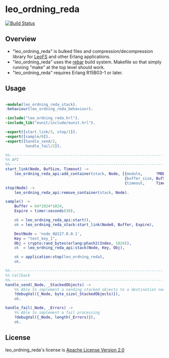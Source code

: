 leo_ordning_reda
================

[![Build Status](https://secure.travis-ci.org/leo-project/leo_ordning_reda.png?branch=master)](http://travis-ci.org/leo-project/leo_ordning_reda)


Overview
--------
* "leo_ordning_reda" is bulked files and compression/decompression library for [LeoFS](http://leo-project.net/leofs) and other Erlang applications.
* "leo_ordning_reda" uses the [rebar](https://github.com/rebar/rebar) build system. Makefile so that simply running "make" at the top level should work.
* "leo_ordning_reda" requires Erlang R15B03-1 or later.


## Usage

```erlang

-module(leo_ordning_reda_stack).
-behaviour(leo_ordning_reda_behaviour).

-include("leo_ordning_reda.hrl").
-include_lib("eunit/include/eunit.hrl").

-export([start_link/3, stop/1]).
-export([sample/0]).
-export([handle_send/2,
         handle_fail/2]).

%%--------------------------------------------------------------------
%% API
%%--------------------------------------------------------------------
start_link(Node, BufSize, Timeout) ->
    leo_ordning_reda_api:add_container(stack, Node, [{module,      ?MODULE},
                                                     {buffer_size, BufSize},
                                                     {timeout,     Timeout}]).
stop(Node) ->
    leo_ordning_reda_api:remove_container(stack, Node).

sample() ->
    Buffer = 64*1024*1024,
    Expire = timer:seconds(30),

    ok = leo_ordning_reda_api:start(),
    ok = leo_ordning_reda_stack:start_link(Node0, Buffer, Expire),

    DestNode = 'node_0@127.0.0.1',
    Key = "test_key_1",
    Obj = crypto:rand_bytes(erlang:phash2(Index, 1024)),
    ok  = leo_ordning_reda_api:stack(Node, Key, Obj),

    ok = application:stop(leo_ordning_reda),
    ok.

%%--------------------------------------------------------------------
%% Callback
%%--------------------------------------------------------------------
handle_send(_Node, _StackedObjects) ->
    %% Able to implement a sending stacked objects to a destination node
    ?debugVal({_Node, byte_size(_StackedObjects)}),
    ok.

handle_fail(_Node, _Errors) ->
    %% Able to implement a fail processing
    ?debugVal({_Node, length(_Errors)}),
    ok.

```

## License

leo_ordning_reda's license is [Apache License Version 2.0](http://www.apache.org/licenses/LICENSE-2.0.html)